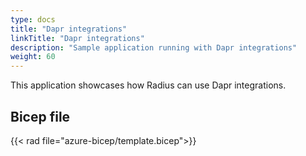 ```yaml
---
type: docs
title: "Dapr integrations"
linkTitle: "Dapr integrations"
description: "Sample application running with Dapr integrations"
weight: 60
---
```


This application showcases how Radius can use Dapr integrations.

## Bicep file

{{< rad file="azure-bicep/template.bicep">}}
